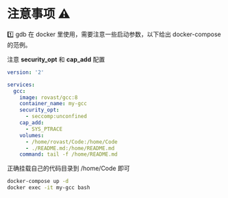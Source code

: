 # 注意事项 :warning:

:one: gdb 在 docker 里使用，需要注意一些启动参数，以下给出 docker-compose 的范例。

注意 **security_opt** 和 **cap_add** 配置

```yaml
version: '2'

services:
  gcc:
    image: rovast/gcc:8
    container_name: my-gcc
    security_opt:
      - seccomp:unconfined
    cap_add:
      - SYS_PTRACE
    volumes:
      - /home/rovast/Code:/home/Code
      - ./README.md:/home/README.md
    command: tail -f /home/README.md
```

正确挂载自己的代码目录到 /home/Code 即可

```bash
docker-compose up -d
docker exec -it my-gcc bash
```
